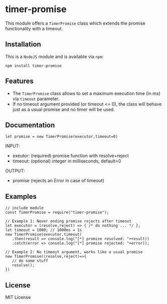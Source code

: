 # timer-promise
This module offers a `TimerPromise` class which extends the promise functionality with a timeout.

## Installation
This is a `NodeJS` module and is available via `npm`:

`npm install timer-promise`

## Features
- The `TimerPromise` class allows to set a maximum execution time (in ms) via `timeout` parameter.
- If no timeout argument provided (or timeout <= 0), the class will behave just as a usual promise and no timer will be used.

## Documentation
```
let promise = new TimerPromise(executor,timeout=0)
```
INPUT:
- exeutor: (required) promise function with resolve+reject
- timeout: (optional) integer in milliseconds, default=0

OUTPUT:
- promise (rejects an Error in case of timeout)

## Examples
```
// include module
const TimerPromise = require("timer-promise");

// Example 1: Never ending promise rejects after timeout
let executor = (resolve,reject) => { /* do nothing ... */ };
let timeout = 1000; // 1000ms = 1s
new TimerPromise(executor,timeout)
   .then(result => console.log("[*] promise resolved: "+result))
   .catch(error => console.log("[*] promise rejected: "+error));

// Example 2: No timeout argument, works like a usual promise
new TimerPromise((resolve,reject)=>{
   // do some stuff
   resolve();
})
```

## License
MIT License
